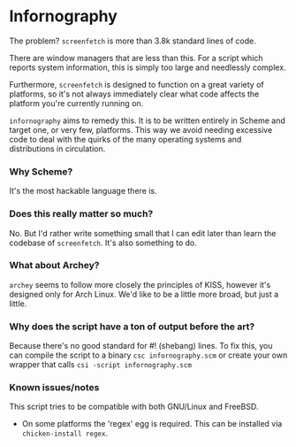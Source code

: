 Infornography
=============

The problem? `screenfetch` is more than 3.8k standard lines of code.

There are window managers that are less than this. For a script which reports system information, this is simply too large and needlessly complex.

Furthermore, `screenfetch` is designed to function on a great variety of platforms, so it's not always immediately clear what code affects the platform you're currently running on.

`infornography` aims to remedy this. It is to be written entirely in Scheme and target one, or very few, platforms. This way we avoid needing excessive code to deal with the quirks of the many operating systems and distributions in circulation.

### Why Scheme?
It's the most hackable language there is.

### Does this really matter so much?
No. But I'd rather write something small that I can edit later than learn the  codebase of `screenfetch`. It's also something to do.

### What about Archey?
`archey` seems to follow more closely the principles of KISS, however it's designed only for Arch Linux. We'd like to be a little more broad, but just a little.

### Why does the script have a ton of output before the art?
Because there's no good standard for #! (shebang) lines.
To fix this, you can compile the script to a binary `csc infornography.scm` or create your own wrapper that calls `csi -script infornography.scm`

### Known issues/notes
This script tries to be compatible with both GNU/Linux and FreeBSD.
- On some platforms the 'regex' egg is required. This can be installed
via `chicken-install regex`.
